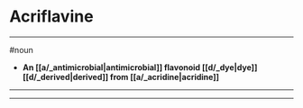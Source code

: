 # Acriflavine
---
#noun
- **An [[a/_antimicrobial|antimicrobial]] flavonoid [[d/_dye|dye]] [[d/_derived|derived]] from [[a/_acridine|acridine]]**
---
---
